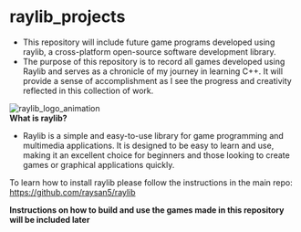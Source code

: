 # raylib_projects
- This repository will include future game programs developed using raylib, a cross-platform open-source software development library.   
- The purpose of this repository is to record all games developed using Raylib and serves as a chronicle of my journey in learning C++. It will provide a sense of accomplishment as I see the progress and creativity reflected in this collection of work.  
  
![raylib_logo_animation](https://github.com/user-attachments/assets/8e0c1ed8-8345-4fda-9fae-feda690a0e23)  
**What is raylib?**  
- Raylib is a simple and easy-to-use library for game programming and multimedia applications. It is designed to be easy to learn and use, making it an excellent choice for beginners and those looking to create games or graphical applications quickly.
  
To learn how to install raylib please follow the instructions in the main repo: https://github.com/raysan5/raylib  
  
**Instructions on how to build and use the games made in this repository will be included later**
